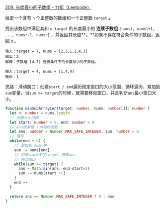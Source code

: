 [209. 长度最小的子数组 - 力扣（Leetcode）](https://leetcode.cn/problems/minimum-size-subarray-sum/description/)

给定一个含有 `n` 个正整数的数组和一个正整数 `target` **。**

找出该数组中满足其和 `≥ target` 的长度最小的 **连续子数组** `[numsl, numsl+1, ..., numsr-1, numsr]` ，并返回其长度**。**如果不存在符合条件的子数组，返回 `0` 。

```
输入：target = 7, nums = [2,3,1,2,4,3]
输出：2
解释：子数组 [4,3] 是该条件下的长度最小的子数组。

输入：target = 4, nums = [1,4,4]
输出：1
```

思路：滑动窗口；创建`start / end`遍历规定窗口的大小范围，循环遍历，累加到`sum`变量，当`sum >= target`的时候，就需要移动窗口，并且判断`ans`最小窗口大小。

```typescript
function minSubArrayLen(target: number, nums: number[]): number {
  let n: number = nums.length
  // 创建大小范围
  let start: number = 0, end: number = 0
  // ans结果值 sum临时总数
  let ans: number = Number.MAX_SAFE_INTEGER, sum: number = 0
  // 循环
  while(end < n) {
    // 累加到 sum 中
    sum += nums[end]
    // 如果sum大于了target 获取ans
    // 移动窗口
    while(sum >= target) {
      ans = Math.min(ans, end-start+1)
      sum -= nums[start ++]
    }
    end ++
  }
  
  return ans == Number.MAX_SAFE_INTEGER ? 0 : ans
}
```

